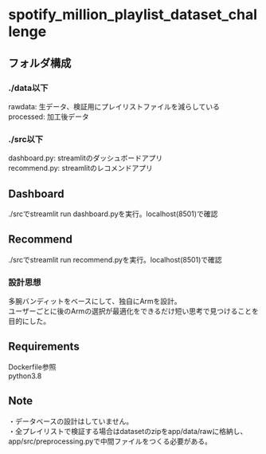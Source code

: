 ﻿# spotify_million_playlist_dataset_challenge  
  
## フォルダ構成  
### ./data以下  
  rawdata: 生データ、検証用にプレイリストファイルを減らしている  
  processed: 加工後データ  
### ./src以下  
  dashboard.py: streamlitのダッシュボードアプリ  
  recommend.py: streamlitのレコメンドアプリ  

## Dashboard  
  ./srcでstreamlit run dashboard.pyを実行。localhost(8501)で確認

## Recommend
  ./srcでstreamlit run recommend.pyを実行。localhost(8501)で確認

### 設計思想
  多腕バンディットをベースにして、独自にArmを設計。  
  ユーザーごとに後のArmの選択が最適化をできるだけ短い思考で見つけることを目的にした。
  
## Requirements  
  Dockerfile参照  
  python3.8  

## Note  
  ・データベースの設計はしていません。  
  ・全プレイリストで検証する場合はdatasetのzipをapp/data/rawに格納し、  
    app/src/preprocessing.pyで中間ファイルをつくる必要がある。   
